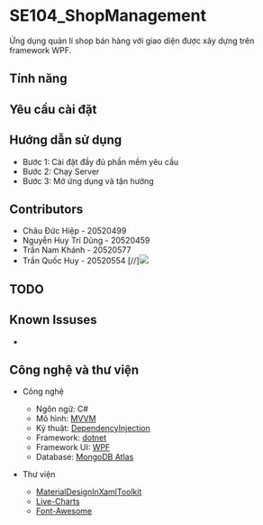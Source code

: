 # SE104_ShopManagement #
Ứng dụng quản lí shop bán hàng với giao diện được xây dựng trên framework WPF.

## Tính năng ##

## Yêu cầu cài đặt ##


## Hướng dẫn sử dụng ##
- Bước 1: Cài đặt đầy đủ phần mềm yêu cầu
- Bước 2: Chạy Server
- Bước 3: Mở ứng dụng và tận hưởng

## Contributors ##
- Châu Đức Hiệp - 20520499
- Nguyễn Huy Trí Dũng - 20520459
- Trần Nam Khánh - 20520577
- Trần Quốc Huy - 20520554
[//][![](https://opencollective.com/html-react-parser/contributors.svg?width=890&button=false)](https://github.com/hiepchau/SE104_ShopManagement/graphs/contributors)

## TODO ##


## Known Issuses ##
- 

## Công nghệ và thư viện ##
- Công nghệ
	- Ngôn ngữ: C#
	- Mô hình: [MVVM](https://docs.microsoft.com/en-us/archive/msdn-magazine/2009/february/patterns-wpf-apps-with-the-model-view-viewmodel-design-pattern)
	- Kỹ thuật: [DependencyInjection](https://docs.microsoft.com/en-us/dotnet/core/extensions/dependency-injection)
	- Framework: [dotnet](https://github.com/dotnet)
	- Framework UI: [WPF](https://github.com/dotnet/wpf)
	- Database: [MongoDB Atlas](https://www.mongodb.com/cloud/atlas)

- Thư viện
	- [MaterialDesignInXamlToolkit](https://github.com/MaterialDesignInXAML/MaterialDesignInXamlToolkit)
	- [Live-Charts](https://github.com/Live-Charts/Live-Charts)
	- [Font-Awesome](https://github.com/FortAwesome/Font-Awesome)